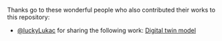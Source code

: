 Thanks go to these wonderful people who also contributed their works to this repository:

- [@luckyLukac](https://github.com/rhododendrom) for sharing the following work: [Digital twin model](https://github.com/firefly-cpp/figures/blob/main/digital-twin/model-EN/digital-twin-model.png)



